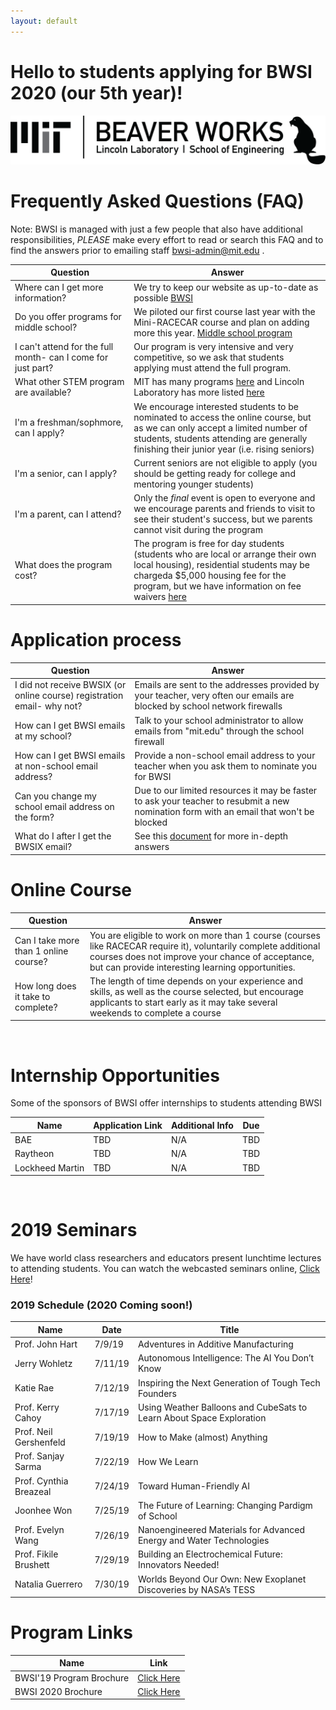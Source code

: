 ```yaml
---
layout: default
---
```

# Hello to students applying for BWSI 2020 (our 5th year)!

![BWSI](./assets/img/logo-full.png)

# Frequently Asked Questions (FAQ)

Note: BWSI is managed with just a few people that also have additional responsibilities, *PLEASE* make every effort to read or search this FAQ and to find the answers prior to emailing staff bwsi-admin@mit.edu .

| Question | Answer |
| ---- | ---- |
| Where can I get more information? | We try to keep our website as up-to-date as possible [BWSI](https://beaverworks.ll.mit.edu/CMS/bw/bwsi) |
| Do you offer programs for middle school? | We piloted our first course last year with the Mini-RACECAR course and plan on adding more this year. [Middle school program](https://beaverworks.ll.mit.edu/CMS/bw/node/351) |
| I can't attend for the full month- can I come for just part? | Our program is very intensive and very competitive, so we ask that students applying must attend the full program. |
| What other STEM program are available? | MIT has many programs [here](https://outreach.mit.edu) and Lincoln Laboratory has more listed [here](http://www.ll.mit.edu/outreach) |
| I'm a freshman/sophmore, can I apply? | We encourage interested students to be nominated to access the online course, but as we can only accept a limited number of students, students attending are generally finishing their junior year (i.e. rising seniors) |
| I'm a senior, can I apply? | Current seniors are not eligible to apply (you should be getting ready for college and mentoring younger students) |
|I'm a parent, can I attend? | Only the *final* event is open to everyone and we encourage parents and friends to visit to see their student's success, but we parents cannot visit during the program |
| What does the program cost? | The program is free for day students (students who are local or arrange their own local housing), residential students may be chargeda $5,000 housing fee for the program, but we have information on fee waivers [here](https://beaverworks.ll.mit.edu/CMS/bw/Summer_Program_Application#overlay-context=bwsi) |


# Application process
| Question | Answer |
| ---- | ---- |
| I did not receive BWSIX (or online course) registration email- why not? | Emails are sent to the addresses provided by your teacher, very often our emails are blocked by school network firewalls |
| How can I get BWSI emails at my school? | Talk to your school administrator to allow emails from "mit.edu" through the school firewall |
| How can I get BWSI emails at non-school email address? | Provide a non-school email address to your teacher when you ask them to nominate you for BWSI |
| Can you change my school email address on the form? | Due to our limited resources it may be faster to ask your teacher to resubmit a new nomination form with an email that won't be blocked |
| What do I after I get the BWSIX email? | See this [document](https://drive.google.com/open?id=1d_P8NgV6_GRblNVaFKq_uNasMmI42zw0) for more in-depth answers | 

# Online Course 
| Question | Answer |
| ---- | ---- |
|Can I take more than 1 online course? | You are eligible to work on more than 1 course (courses like RACECAR require it), voluntarily complete additional courses does not improve your chance of acceptance, but can provide interesting learning opportunities. |
| How long does it take to complete? | The length of time depends on your experience and skills, as well as the course selected, but encourage applicants to start early as it may take several weekends to complete a course |

<br/>


# Internship Opportunities

Some of the sponsors of BWSI offer internships to students attending BWSI

| Name | Application Link | Additional Info | Due |
| ---- | ---------------- | --------------- | --- |
| BAE  | TBD | N/A | TBD |
| Raytheon | TBD |  N/A | TBD |
| Lockheed Martin | TBD | N/A | TBD |

<br/>

# 2019 Seminars

We have world class researchers and educators present lunchtime lectures to attending students.  You can watch the webcasted seminars online, [Click Here](http://web.mit.edu/webcast/beaverworks/sum2019/)!

### 2019 Schedule  (2020 Coming soon!)

| Name | Date | Title |
| ---- | ---- | ----- |
| Prof. John Hart | 7/9/19 | Adventures in Additive Manufacturing |
| Jerry Wohletz | 7/11/19 | Autonomous Intelligence: The AI You Don’t Know |
| Katie Rae | 7/12/19 | Inspiring the Next Generation of Tough Tech Founders |
| Prof. Kerry Cahoy | 7/17/19 | Using Weather Balloons and CubeSats to Learn About Space Exploration |
| Prof. Neil Gershenfeld | 7/19/19 | How to Make (almost) Anything |
| Prof. Sanjay Sarma | 7/22/19 | How We Learn |
| Prof. Cynthia Breazeal | 7/24/19 | Toward Human-Friendly AI |
| Joonhee Won | 7/25/19 | The Future of Learning: Changing Pardigm of School |
| Prof. Evelyn Wang | 7/26/19 | Nanoengineered Materials for Advanced Energy and Water Technologies |
| Prof. Fikile Brushett | 7/29/19 | Building an Electrochemical Future: Innovators Needed! |
| Natalia Guerrero | 7/30/19 | Worlds Beyond Our Own: New Exoplanet Discoveries by NASA’s TESS |

# Program Links

| Name | Link |
| ---- | ---- |
| BWSI'19 Program Brochure | [Click Here](https://drive.google.com/file/d/1f6MtWChhFetyJVoSkKW4KYEGOP3-rO66/view?usp=sharing) |
| BWSI 2020 Brochure | [Click Here](https://drive.google.com/open?id=1DpJqwPsMZmlXzQ4zOXvnR2UlOJPyoP18)

<br/>

